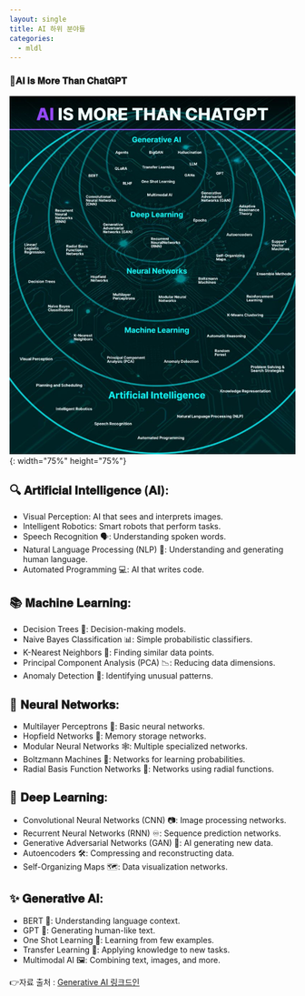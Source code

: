 ```yaml
---
layout: single
title: AI 하위 분야들
categories:
  - mldl
---
```

### 🚀𝐀𝐈 𝐢𝐬 𝐌𝐨𝐫𝐞 𝐓𝐡𝐚𝐧 𝐂𝐡𝐚𝐭𝐆𝐏𝐓

![ai_venn_diagram](/images/ai_is_more_than_chatgpt.jpg){: width="75%" height="75%"}

## 🔍 𝐀𝐫𝐭𝐢𝐟𝐢𝐜𝐢𝐚𝐥 𝐈𝐧𝐭𝐞𝐥𝐥𝐢𝐠𝐞𝐧𝐜𝐞 (𝐀𝐈):

* Visual Perception: AI that sees and interprets images.
* Intelligent Robotics: Smart robots that perform tasks.
* Speech Recognition 🗣️: Understanding spoken words.
* Natural Language Processing (NLP) 💬: Understanding and generating human language.
* Automated Programming 💻: AI that writes code.

## 📚 𝐌𝐚𝐜𝐡𝐢𝐧𝐞 𝐋𝐞𝐚𝐫𝐧𝐢𝐧𝐠:

* Decision Trees 🌳: Decision-making models.
* Naive Bayes Classification 📊: Simple probabilistic classifiers.
* K-Nearest Neighbors 👫: Finding similar data points.
* Principal Component Analysis (PCA) 📉: Reducing data dimensions.
* Anomaly Detection 🚨: Identifying unusual patterns.

## 🧠 𝐍𝐞𝐮𝐫𝐚𝐥 𝐍𝐞𝐭𝐰𝐨𝐫𝐤𝐬:

* Multilayer Perceptrons 🔗: Basic neural networks.
* Hopfield Networks 🔄: Memory storage networks.
* Modular Neural Networks 🕸️: Multiple specialized networks.
* Boltzmann Machines 🧩: Networks for learning probabilities.
* Radial Basis Function Networks 🎯: Networks using radial functions.

## 🤖 𝐃𝐞𝐞𝐩 𝐋𝐞𝐚𝐫𝐧𝐢𝐧𝐠:

* Convolutional Neural Networks (CNN) 📷: Image processing networks.
* Recurrent Neural Networks (RNN) ♾️: Sequence prediction networks.
* Generative Adversarial Networks (GAN) 🎨: AI generating new data.
* Autoencoders 🛠️: Compressing and reconstructing data.
* Self-Organizing Maps 🗺️: Data visualization networks.

## ✨ 𝐆𝐞𝐧𝐞𝐫𝐚𝐭𝐢𝐯𝐞 𝐀𝐈:

* BERT 📝: Understanding language context.
* GPT 🧠: Generating human-like text.
* One Shot Learning 📸: Learning from few examples.
* Transfer Learning 🔄: Applying knowledge to new tasks.
* Multimodal AI 🖼️: Combining text, images, and more.
  
👉자료 출처 : [Generative AI 링크드인](https://www.linkedin.com/feed/update/urn:li:activity:7211050495447089153/)
